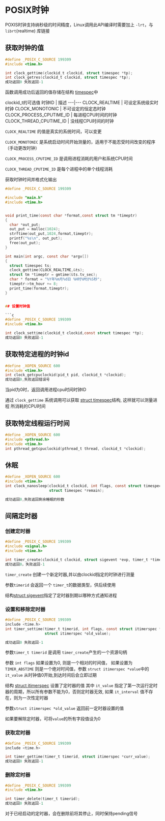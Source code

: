 POSIX时钟
===
POXIS时钟支持纳秒级的时间精度，Linux调用此API编译时需要加上 `-lrt`，与 `librt`(realtime)
库链接

## 获取时钟的值
```c
#define _POSIX_C_SOURCE 199309
#include <time.h>

int clock_gettime(clockid_t clockid, struct timespec *tp);
int clock_getres(clockid_t clockid, struct timespec *tp);
成功返回0 失败返回-1
```

函数调用成功后返回的值存储在结构 [timespec](../structs/timespec.md)中

clockid_t的可选值
时钟ID | 描述
---|---
CLOCK_REALTIME | 可设定系统级实时时钟
CLOCK_MONOTONIC | 不可设定的恒定态时钟
CLOCK_PROCESS_CPUTIME_ID | 每进程CPU时间的时钟
CLOCK_THREAD_CPUTIME_ID | 没线程CPU时间的时钟

`CLOCK_REALTIME` 的值是真实的系统时间，可以变更

`CLOCK_MONOTONIC` 是系统启动时间开始测量的，适用于不能忍受时间改变的程序（手动更改时钟）

`CLOCK_PROCESS_CPUTIME_ID` 是调用进程消耗的用户和系统CPU时间

`CLOCK_THREAD_CPUTIME_ID` 是每个进程中的单个线程消耗

获取时钟时间并格式化输出

```c
#define _POSIX_C_SOURCE 199309

#include "main.h"
#include <time.h>


void print_time(const char *format,const struct tm *timeptr)
{
  char *out_put;
  out_put = malloc(1024);
  strftime(out_put,1024,format,timeptr);
  printf("%s\n", out_put);
  free(out_put);
}

int main(int argc, const char *argv[])
{
  struct timespec ts;
  clock_gettime(CLOCK_REALTIME,&ts);
  struct tm *timeptr = gmtime(&ts.tv_sec);
  char * format = "%Y年%m月%d日 %H时%M分%S秒";
  timeptr->tm_hour += 8;
  print_time(format,timeptr);
}


## 设置时钟值

```c
#define _POSIX_C_SOURCE 199309
#include <time.h>

int clock_settime(clockid_t clockid,const struct timespec *tp);
成功返回0 失败返回-1
```

## 获取特定进程的时钟id
```c
#define _XOPEN_SOURCE 600
#include <time.h>
int clock_getcpuclockid(pid_t pid, clockid_t *clockid);
成功返回0,失败返回错误号
```

当pid为0时，返回调用进程cpu时间时钟ID


通过 `clock_gettime` 系统调用可以获取 [struct timespec](../structs/timespec.md)结构, 这样就可以测量进程
所消耗的CPU时间


## 获取特定线程运行时间
```c
#define _XOPEN_SOURCE 600
#include <pthread.h>
#include <time.h>
int pthread_getcpuclockid(pthread_t thread, clockid_t *clockid);
```
## 休眠
```c
#define _XOPEN_SOURCE 600
#include <time.h>
int clock_nanosleep(clockid_t clockid, int flags, const struct timespec *request,
                    struct timespec *remain);

成功返回0,失败返回剩余睡眠的秒数
```

## 间隔定时器

### 创建定时器

```c
#define _POSIX_C_SOURCE 199309
#include <signal.h>
#include <time.h>

int timer_create(clockid_t clockid, struct sigevent *evp, timer_t *timerid);
成功返回0，失败返回-1
```
`timer_create` 创建一个新定时器,并以由clockid指定的时钟进行测量

参数`timerid` 会返回一个 `timer_t`的数据类型，供后续使用

结构[struct sigevent](../structs/sigevent.md)指定了定时器到期以哪种方式通知进程

### 设置和移除定时器
```c
#define _POSIX_C_SOURCE 199309
include <time.h>
int timer_settime(timer_t timerid, int flags, const struct itimerspec *value,
                  struct itimerspec *old_value);

成功返回0 失败返回-1
```

参数`timer_t timerid` 是调用 `timer_create`产生的一个资源句柄

参数 `int flags` 如果设置为0, 则是一个相对的时间值，
如果设置为 `TIMER_ABSTIME` 则是一个绝对时间值，参数 `struct itimerspec *value`中的
`it_value` 从时钟值0开始,到达时间后会立即过期

结构 [struct itimerspec](../structs/itimerspec.md) 设置了定时器的值
其中 `it_value` 指定了第一次运行定时器的周期，所以所有参数不能为0，否则定时器无效,
如果 `it_interval` 值不存在，则为一次性定时器

参数`struct itimerspec *old_value` 返回前一定时器设置的值

如果要解除定时器，可将`value`的所有字段值设为0

### 获取定时器
```c
#define _POSIX_C_SOURCE 199309
include <time.h>

int timer_gettime(timer_t timerid, struct itimerspec *curr_value);
成功返回0 失败返回-1
```

### 删除定时器
```c
#define _POSIX_C_SOURCE 199309
#include <time.h>

int timer_delete(timer_t timerid);
成功返回0 失败返回-1
```
对于已经启动的定时器，会在删除前将其停止，同时保持pending信号

